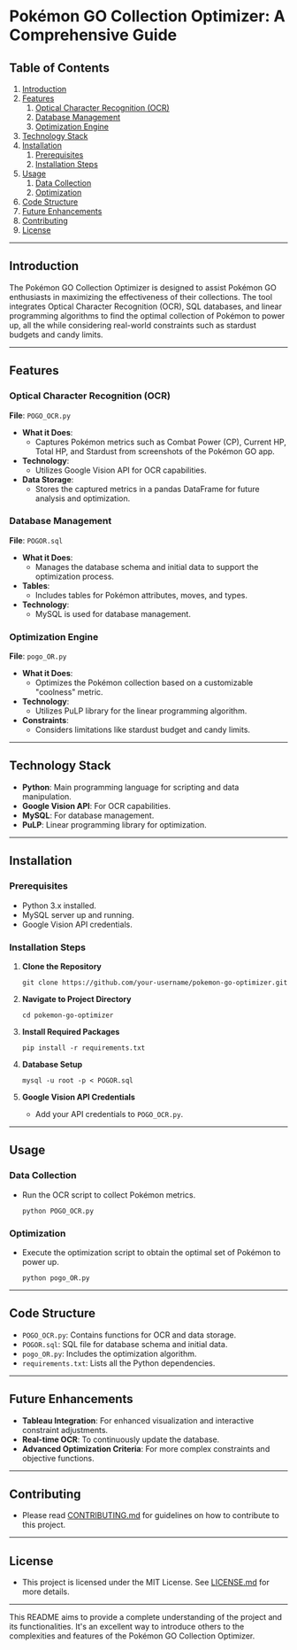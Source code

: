 # Pokémon GO Collection Optimizer: A Comprehensive Guide

## Table of Contents

1. [Introduction](#introduction)
2. [Features](#features)
    1. [Optical Character Recognition (OCR)](#optical-character-recognition-ocr)
    2. [Database Management](#database-management)
    3. [Optimization Engine](#optimization-engine)
3. [Technology Stack](#technology-stack)
4. [Installation](#installation)
    1. [Prerequisites](#prerequisites)
    2. [Installation Steps](#installation-steps)
5. [Usage](#usage)
    1. [Data Collection](#data-collection)
    2. [Optimization](#optimization)
6. [Code Structure](#code-structure)
7. [Future Enhancements](#future-enhancements)
8. [Contributing](#contributing)
9. [License](#license)

---

## Introduction

The Pokémon GO Collection Optimizer is designed to assist Pokémon GO enthusiasts in maximizing the effectiveness of their collections. The tool integrates Optical Character Recognition (OCR), SQL databases, and linear programming algorithms to find the optimal collection of Pokémon to power up, all the while considering real-world constraints such as stardust budgets and candy limits.

---

## Features

### Optical Character Recognition (OCR)

**File**: `POGO_OCR.py`

- **What it Does**: 
  - Captures Pokémon metrics such as Combat Power (CP), Current HP, Total HP, and Stardust from screenshots of the Pokémon GO app.
- **Technology**: 
  - Utilizes Google Vision API for OCR capabilities.
- **Data Storage**: 
  - Stores the captured metrics in a pandas DataFrame for future analysis and optimization.

### Database Management

**File**: `POGOR.sql`

- **What it Does**: 
  - Manages the database schema and initial data to support the optimization process.
- **Tables**: 
  - Includes tables for Pokémon attributes, moves, and types.
- **Technology**: 
  - MySQL is used for database management.

### Optimization Engine

**File**: `pogo_OR.py`

- **What it Does**: 
  - Optimizes the Pokémon collection based on a customizable "coolness" metric.
- **Technology**: 
  - Utilizes PuLP library for the linear programming algorithm.
- **Constraints**: 
  - Considers limitations like stardust budget and candy limits.

---

## Technology Stack

- **Python**: Main programming language for scripting and data manipulation.
- **Google Vision API**: For OCR capabilities.
- **MySQL**: For database management.
- **PuLP**: Linear programming library for optimization.

---

## Installation

### Prerequisites

- Python 3.x installed.
- MySQL server up and running.
- Google Vision API credentials.

### Installation Steps

1. **Clone the Repository**
    ```
    git clone https://github.com/your-username/pokemon-go-optimizer.git
    ```
  
2. **Navigate to Project Directory**
    ```
    cd pokemon-go-optimizer
    ```

3. **Install Required Packages**
    ```
    pip install -r requirements.txt
    ```

4. **Database Setup**
    ```
    mysql -u root -p < POGOR.sql
    ```

5. **Google Vision API Credentials**
    - Add your API credentials to `POGO_OCR.py`.

---

## Usage

### Data Collection

- Run the OCR script to collect Pokémon metrics.

    ```
    python POGO_OCR.py
    ```

### Optimization

- Execute the optimization script to obtain the optimal set of Pokémon to power up.

    ```
    python pogo_OR.py
    ```

---

## Code Structure

- `POGO_OCR.py`: Contains functions for OCR and data storage.
- `POGOR.sql`: SQL file for database schema and initial data.
- `pogo_OR.py`: Includes the optimization algorithm.
- `requirements.txt`: Lists all the Python dependencies.

---

## Future Enhancements

- **Tableau Integration**: For enhanced visualization and interactive constraint adjustments.
- **Real-time OCR**: To continuously update the database.
- **Advanced Optimization Criteria**: For more complex constraints and objective functions.

---

## Contributing

- Please read [CONTRIBUTING.md](CONTRIBUTING.md) for guidelines on how to contribute to this project.

---

## License

- This project is licensed under the MIT License. See [LICENSE.md](LICENSE.md) for more details.

---

This README aims to provide a complete understanding of the project and its functionalities. It's an excellent way to introduce others to the complexities and features of the Pokémon GO Collection Optimizer.
